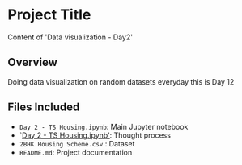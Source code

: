 
# Project Title
Content of 'Data visualization - Day2'





## Overview
 Doing data visualization on random datasets everyday this is Day 12
 
##  Files Included
- `Day 2 - TS Housing.ipynb`: Main Jupyter notebook
- `[Day 2 - TS Housing.ipynb'](https://youtu.be/EKPNH1-7qG8): Thought process
- `2BHK Housing Scheme.csv` : Dataset
- `README.md`: Project documentation
